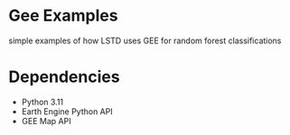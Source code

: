 # Gee Examples
simple examples of how LSTD uses GEE for random forest classifications

# Dependencies
- Python 3.11
- Earth Engine Python API
- GEE Map API
